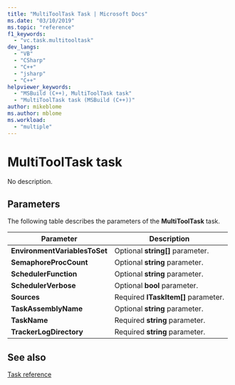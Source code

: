 ```yaml
---
title: "MultiToolTask Task | Microsoft Docs"
ms.date: "03/10/2019"
ms.topic: "reference"
f1_keywords:
  - "vc.task.multitooltask"
dev_langs:
  - "VB"
  - "CSharp"
  - "C++"
  - "jsharp"
  - "C++"
helpviewer_keywords:
  - "MSBuild (C++), MultiToolTask task"
  - "MultiToolTask task (MSBuild (C++))"
author: mikeblome
ms.author: mblome
ms.workload:
  - "multiple"
---
```

# MultiToolTask task

No description.

## Parameters

The following table describes the parameters of the **MultiToolTask** task.

|Parameter|Description|
|---------------|-----------------|
|**EnvironmentVariablesToSet**|Optional **string[]** parameter.|
|**SemaphoreProcCount**|Optional **string** parameter.|
|**SchedulerFunction**|Optional **string** parameter.|
|**SchedulerVerbose**|Optional **bool** parameter.|
|**Sources**|Required **ITaskItem[]** parameter.|
|**TaskAssemblyName**|Optional **string** parameter.|
|**TaskName**|Required **string** parameter.|
|**TrackerLogDirectory**|Required **string** parameter.|

## See also

[Task reference](../msbuild/msbuild-task-reference.md)
